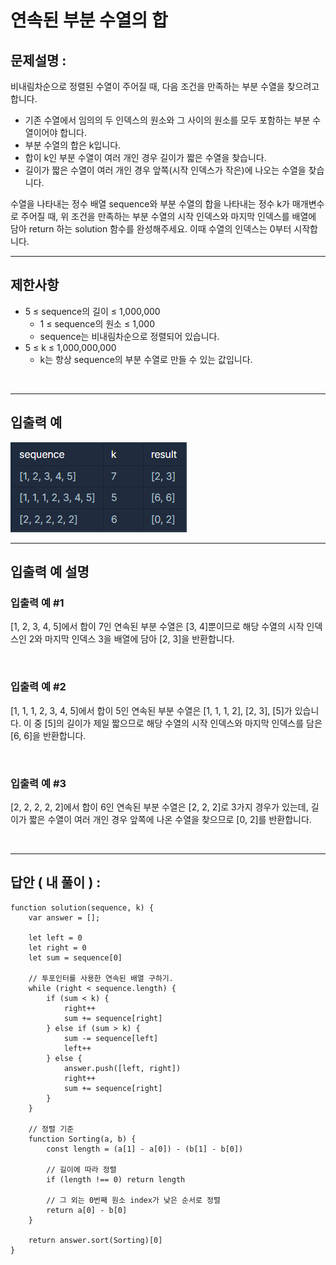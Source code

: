 # 연속된 부분 수열의 합

## 문제설명 :

비내림차순으로 정렬된 수열이 주어질 때, 다음 조건을 만족하는 부분 수열을 찾으려고 합니다.

- 기존 수열에서 임의의 두 인덱스의 원소와 그 사이의 원소를 모두 포함하는 부분 수열이어야 합니다.
- 부분 수열의 합은 k입니다.
- 합이 k인 부분 수열이 여러 개인 경우 길이가 짧은 수열을 찾습니다.
- 길이가 짧은 수열이 여러 개인 경우 앞쪽(시작 인덱스가 작은)에 나오는 수열을 찾습니다.

수열을 나타내는 정수 배열 sequence와 부분 수열의 합을 나타내는 정수 k가 매개변수로 주어질 때, 위 조건을 만족하는 부분 수열의 시작 인덱스와 마지막 인덱스를 배열에 담아 return 하는 solution 함수를 완성해주세요. 이때 수열의 인덱스는 0부터 시작합니다.

---

## 제한사항

- 5 ≤ sequence의 길이 ≤ 1,000,000
  - 1 ≤ sequence의 원소 ≤ 1,000
  - sequence는 비내림차순으로 정렬되어 있습니다.
- 5 ≤ k ≤ 1,000,000,000
  - k는 항상 sequence의 부분 수열로 만들 수 있는 값입니다.

<br/>

---

## 입출력 예

<img src ='연속된 부분 수열의 합.png'>

<br/>

---

## 입출력 예 설명

### 입출력 예 #1

[1, 2, 3, 4, 5]에서 합이 7인 연속된 부분 수열은 [3, 4]뿐이므로 해당 수열의 시작 인덱스인 2와 마지막 인덱스 3을 배열에 담아 [2, 3]을 반환합니다.

<br/>

### 입출력 예 #2

[1, 1, 1, 2, 3, 4, 5]에서 합이 5인 연속된 부분 수열은 [1, 1, 1, 2], [2, 3], [5]가 있습니다. 이 중 [5]의 길이가 제일 짧으므로 해당 수열의 시작 인덱스와 마지막 인덱스를 담은 [6, 6]을 반환합니다.

<br/>

### 입출력 예 #3

[2, 2, 2, 2, 2]에서 합이 6인 연속된 부분 수열은 [2, 2, 2]로 3가지 경우가 있는데, 길이가 짧은 수열이 여러 개인 경우 앞쪽에 나온 수열을 찾으므로 [0, 2]를 반환합니다.

<br/>

---

## 답안 ( 내 풀이 ) :

```
function solution(sequence, k) {
    var answer = [];

    let left = 0
    let right = 0
    let sum = sequence[0]

    // 투포인터를 사용한 연속된 배열 구하기.
    while (right < sequence.length) {
        if (sum < k) {
            right++
            sum += sequence[right]
        } else if (sum > k) {
            sum -= sequence[left]
            left++
        } else {
            answer.push([left, right])
            right++
            sum += sequence[right]
        }
    }

    // 정렬 기준
    function Sorting(a, b) {
        const length = (a[1] - a[0]) - (b[1] - b[0])

        // 길이에 따라 정렬
        if (length !== 0) return length

        // 그 외는 0번째 원소 index가 낮은 순서로 정렬
        return a[0] - b[0]
    }

    return answer.sort(Sorting)[0]
}
```

